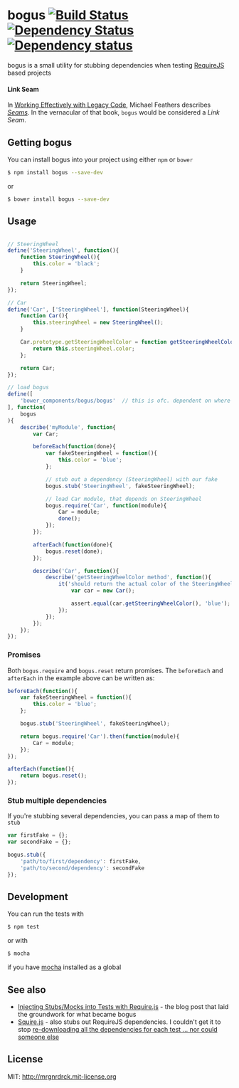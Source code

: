 # bogus [![Build Status](https://travis-ci.org/mroderick/bogus.svg)](https://travis-ci.org/mroderick/bogus) [![Dependency Status](https://david-dm.org/mroderick/bogus.svg)](https://david-dm.org/mroderick/bogus) [![Dependency status](https://david-dm.org/mroderick/bogus/dev-status.svg)](https://david-dm.org/mroderick/bogus#info=devDependencies&view=table)

bogus is a small utility for stubbing dependencies when testing [RequireJS](http://requirejs.org) based projects

#### Link Seam

In [Working Effectively with Legacy Code](http://www.informit.com/store/working-effectively-with-legacy-code-9780131177055), Michael Feathers describes *[Seams](http://www.informit.com/articles/article.aspx?p=359417)*. In the vernacular of that book, `bogus` would be considered a *Link Seam*.

Getting bogus
----------------------

You can install bogus into your project using either `npm` or `bower`


```bash
$ npm install bogus --save-dev
```
or

```bash
$ bower install bogus --save-dev
```

## Usage

```javascript

// SteeringWheel
define('SteeringWheel', function(){
    function SteeringWheel(){
        this.color = 'black';
    }

    return SteeringWheel;
});

// Car
define('Car', ['SteeringWheel'], function(SteeringWheel){
    function Car(){
        this.steeringWheel = new SteeringWheel();
    }

    Car.prototype.getSteeringWheelColor = function getSteeringWheelColor(){
        return this.steeringWheel.color;
    };

    return Car;
});

// load bogus
define([
    'bower_components/bogus/bogus'  // this is ofc. dependent on where you installed it
], function(
    bogus
){
    describe('myModule', function{
        var Car;

        beforeEach(function(done){
            var fakeSteeringWheel = function(){
                this.color = 'blue';
            };

            // stub out a dependency (SteeringWheel) with our fake
            bogus.stub('SteeringWheel', fakeSteeringWheel);

            // load Car module, that depends on SteeringWheel
            bogus.require('Car', function(module){
                Car = module;
                done();
            });
        });

        afterEach(function(done){
            bogus.reset(done);
        });

        describe('Car', function(){
            describe('getSteeringWheelColor method', function(){
                it('should return the actual color of the SteeringWheel', function(){
                    var car = new Car();

                    assert.equal(car.getSteeringWheelColor(), 'blue');
                });
            });
        });
    });
});
```

### Promises

Both `bogus.require` and `bogus.reset` return promises. The `beforeEach` and
`afterEach` in the example above can be written as:

```javascript
beforeEach(function(){
    var fakeSteeringWheel = function(){
        this.color = 'blue';
    };

    bogus.stub('SteeringWheel', fakeSteeringWheel);

    return bogus.require('Car').then(function(module){
        Car = module;
    });
});

afterEach(function(){
    return bogus.reset();
});
```

### Stub multiple dependencies

If you're stubbing several dependencies, you can pass a map of them to `stub`

```javascript
var firstFake = {};
var secondFake = {};

bogus.stub({
    'path/to/first/dependency': firstFake,
    'path/to/second/dependency': secondFake
});
```

## Development

You can run the tests with

```bash
$ npm test
```

or with

```bash
$ mocha
```

if you have [mocha](http://mochajs.org/) installed as a global

## See also

* [Injecting Stubs/Mocks into Tests with Require.js](http://www.symphonious.net/2013/07/08/injecting-stubsmocks-into-tests-with-require-js/) - the blog post that laid the groundwork for what became bogus
* [Squire.js](https://github.com/iammerrick/Squire.js/) - also stubs out RequireJS dependencies. I couldn't get it to stop [re-downloading all the dependencies for each test ... nor could someone else](https://github.com/iammerrick/Squire.js/issues/39)

## License

MIT: <http://mrgnrdrck.mit-license.org>
